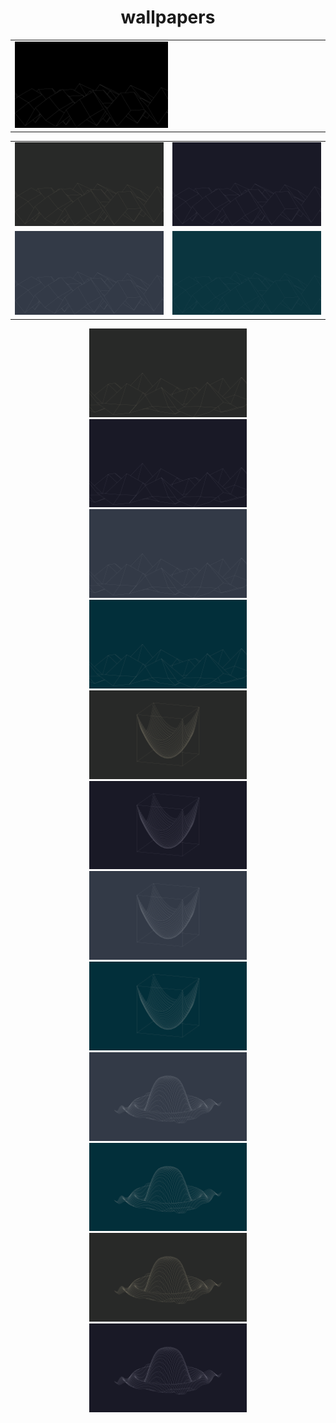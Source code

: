 <center><h1>wallpapers</h1>

<table>
    <tr>
    <td><img src="./wallpapers/black/sinxcosy-4k-black.png" width="50%"></td>
    </tr>
    <tr>
        <table>
            <tr>
                <td><img src="./wallpapers/gruvbox/sinxcosy-4k-gruvbox.png"></td>
                <td><img src="./wallpapers/catppuccin/sinxcosy-4k-catppuccin.png"></td>
            </tr>
            <tr>
                <td><img src="./wallpapers/nord/sinxcosy-4k-nord.png"></td>
                <td><img src="./wallpapers/solarized/sinxcosy-4k-solarized.png"></td>
            </tr>
        </table>
    </tr>
    <tr>
        <td><img src="./wallpapers/gruvbox/esinxcosy-4k-gruvbox.png" width="50%"></td>
        <td><img src="./wallpapers/catppuccin/esinxcosy-4k-catppuccin.png" width="50%"></td>
    </tr>
    <tr>
        <td width="50%"><img src="./wallpapers/nord/esinxcosy-4k-nord.png" width="50%"></td>
        <td width="50%"><img src="./wallpapers/solarized/esinxcosy-4k-solarized.png" width="50%"></td>
    </tr>
    <tr>
        <td width="50%"><img src="./wallpapers/gruvbox/x2y2-4k-gruvbox.png" width="50%"></td>
        <td width="50%"><img src="./wallpapers/catppuccin/x2y2-4k-catppuccin.png" width="50%"></td>
    </tr>
    <tr>
        <td width="50%"><img src="./wallpapers/nord/x2y2-4k-nord.png" width="50%"></td>
        <td width="50%"><img src="./wallpapers/solarized/x2y2-4k-solarized.png" width="50%"></td>
    </tr>
    <tr>
        <td width="50%"><img src="./wallpapers/nord/sinx2y2-4k-nord.png" width="50%"></td>
        <td width="50%"><img src="./wallpapers/solarized/sinx2y2-4k-solarized.png" width="50%"></td>
    </tr>
    <tr>
        <td width="50%"><img src="./wallpapers/gruvbox/sinx2y2-4k-gruvbox.png" width="50%"></td>
        <td width="50%"><img src="./wallpapers/catppuccin/sinx2y2-4k-catppuccin.png" width="50%"></td>
    </tr>
</table>
